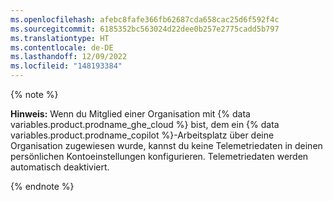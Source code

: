 ```yaml
---
ms.openlocfilehash: afebc8fafe366fb62687cda658cac25d6f592f4c
ms.sourcegitcommit: 6185352bc563024d22dee0b257e2775cadd5b797
ms.translationtype: HT
ms.contentlocale: de-DE
ms.lasthandoff: 12/09/2022
ms.locfileid: "148193384"
---
```

{% note %}

**Hinweis:** Wenn du Mitglied einer Organisation mit {% data variables.product.prodname_ghe_cloud %} bist, dem ein {% data variables.product.prodname_copilot %}-Arbeitsplatz über deine Organisation zugewiesen wurde, kannst du keine Telemetriedaten in deinen persönlichen Kontoeinstellungen konfigurieren. Telemetriedaten werden automatisch deaktiviert.

{% endnote %}